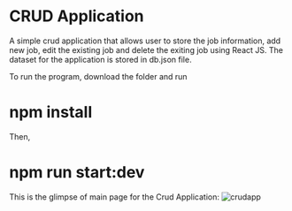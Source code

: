 # CRUD Application

A simple crud application that allows user to store the job information, add new job, edit the existing job and delete the exiting job using React JS.
The dataset for the application is stored in db.json file.

To run the program, download the folder and run

# npm install
Then,
# npm run start:dev

This is the glimpse of main page for the Crud Application:
![crudapp](https://user-images.githubusercontent.com/61080956/109429183-bdead200-79fa-11eb-8041-6f4c83fbfc9a.png)

